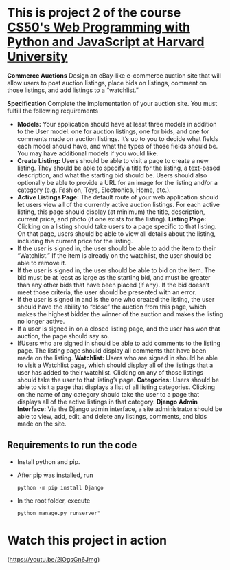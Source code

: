 # This is project 2 of the course [CS50's Web Programming with Python and JavaScript at Harvard University](https://cs50.harvard.edu/web/2020/)

 **Commerce Auctions**
Design an eBay-like e-commerce auction site that will allow users to post auction listings, place bids on listings, comment on those listings, and add listings to a “watchlist.”

**Specification**
Complete the implementation of your auction site. You must fulfill the following requirements

- **Models:** Your application should have at least three models in addition to the User model: one for auction listings, one for bids, and one for comments made on auction listings. It’s up to you to decide what fields each model should have, and what the types of those fields should be. You may have additional models if you would like.
- **Create Listing:** Users should be able to visit a page to create a new listing. They should be able to specify a title for the listing, a text-based description, and what the starting bid should be. Users should also optionally be able to provide a URL for an image for the listing and/or a category (e.g. Fashion, Toys, Electronics, Home, etc.).
- **Active Listings Page:** The default route of your web application should let users view all of the currently active auction listings. For each active listing, this page should display (at minimum) the title, description, current price, and photo (if one exists for the listing).
**Listing Page:**  Clicking on a listing should take users to a page specific to that listing. On that page, users should be able to view all details about the listing, including the current price for the listing.
-   If the user is signed in, the user should be able to add the item to their “Watchlist.” If the item is already on the watchlist, the user should be able to remove it.
-   If the user is signed in, the user should be able to bid on the item. The bid must be at least as large as the starting bid, and must be greater than any other bids that have been placed (if any). If the bid doesn’t meet those criteria, the user should be presented with an error.
-   If the user is signed in and is the one who created the listing, the user should have the ability to “close” the auction from this page, which makes the highest bidder the winner of the auction and makes the listing no longer active.
-   If a user is signed in on a closed listing page, and the user has won that auction, the page should say so.
-   IfUsers who are signed in should be able to add comments to the listing page. The listing page should display all comments that have been made on the listing.
**Watchlist:** Users who are signed in should be able to visit a Watchlist page, which should display all of the listings that a user has added to their watchlist. Clicking on any of those listings should take the user to that listing’s page.
**Categories:** Users should be able to visit a page that displays a list of all listing categories. Clicking on the name of any category should take the user to a page that displays all of the active listings in that category.
**Django Admin Interface:** Via the Django admin interface, a site administrator should be able to view, add, edit, and delete any listings, comments, and bids made on the site.


## Requirements to run the code

* Install python and pip.
* After pip was installed, run
    
    ````
    python -m pip install Django
    ````

* In the root folder, execute 
    ````
    python manage.py runserver"
    ````

# Watch this project in action 
(https://youtu.be/2lOgsGn6Jmg)
